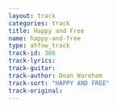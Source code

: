 ```yaml
---
layout: track
categories: track
title: Happy and Free
name: happy-and-free
type: ahfow_track
track-id: 386
track-lyrics: 
track-guitar: 
track-author: Dean Wareham
track-sort: "HAPPY AND FREE"
track-original: 
---
```

